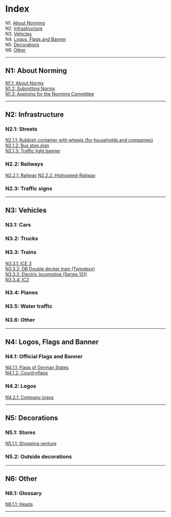 # Index

N1. [About Norming](#n1-about-norming) <br/>
N2. [Infrastructure](#n2-infrastructure) <br/>
N3. [Vehicles](#n3-vehicles) <br/>
N4. [Logos, Flags and Banner](#n4-logos-flags-and-banner) <br/>
N5. [Decorations](#n5-decorations) <br/>
N6. [Other](#n6-other)

***

## N1: About Norming

[N1.1: About Norms](/BTEN/EN/N1/1) <br/>
[N1.2: Submitting Norms](/BTEN/EN/N1/2) <br/>
[N1.3: Applying for the Norming Committee](/BTEN/EN/N1/3)

***

## N2: Infrastructure
### N2.1: Streets
[N2.1.1: Rubbish container with wheels (for households and companies)](/BTEN/EN/N2/1/1) <br/>
[N2.1.2: Bus stop sign](/BTEN/EN/N2/1/2) <br/>
[N2.1.3: Traffic light banner](/BTEN/EN/N2/1/3)
### N2.2: Railways
[N2.2.1: Railway](/BTEN/EN/N2/2/1)
[N2.2.2: Highspeed-Railway](/BTEN/EN/N2/2/2)
### N2.3: Traffic signs

***

## N3: Vehicles
### N3.1: Cars
### N3.2: Trucks
### N3.3: Trains
[N3.3.1: ICE 3](/BTEN/EN/N3/3/1) <br/>
[N3.3.2: DB Double decker train (Twindexx)](/BTEN/EN/N3/3/2) <br/>
[N3.3.3: Electric locomotive (Series 101)](/BTEN/EN/N3/3/3)    
[N3.3.4: IC2 ](/BTEN/EN/N3/3/4)
### N3.4: Planes
### N3.5: Water traffic
### N3.6: Other

***

## N4: Logos, Flags and Banner
### N4.1: Official Flags and Banner
[N4.1.1: Flags of German States](/BTEN/EN/N4/1/1) <br/>
[N4.1.2: Countryflags](/BTEN/EN/N4/1/2)
### N4.2: Logos
[N4.2.1: Company logos](/BTEN/EN/N4/2/1)

***

## N5: Decorations
### N5.1: Stores
[N5.1.1: Shopping venture](/BTEN/EN/N5/1/1)
### N5.2: Outside decorations

***

## N6: Other
### N6.1: Glossary
[N6.1.1: Heads](/BTEN/EN/N6/1/1)

***
